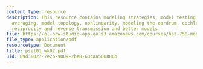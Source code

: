 ```yaml
---
content_type: resource
description: This resource contains modeling strategies, model testing, model success,
  averaging, model topology, nonlinearity, modeling the eardrum, cochlear compressibility,
  reciprocity and reverse transmission and better models.
file: https://ol-ocw-studio-app-qa.s3.amazonaws.com/courses/hst-750-modeling-issues-in-speech-and-hearing-spring-2006/89d380277e2b90092be863caa560886b_pset01_wk02.pdf
file_type: application/pdf
resourcetype: Document
title: pset01_wk02.pdf
uid: 89d38027-7e2b-9009-2be8-63caa560886b
---
```

